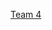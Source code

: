 [Team 4](https://alumnosuady-my.sharepoint.com/:x:/g/personal/a17001639_alumnos_uady_mx/EcZWLYYBQ2NBi4k2ePUylVIBV7NpGLIihye_XaQpnEhEvQ?e=r0zVGx)
